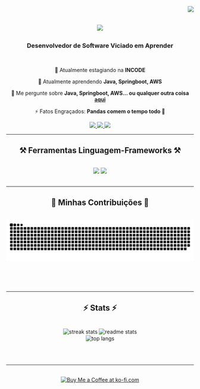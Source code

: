 <img align="right" src="https://visitor-badge.laobi.icu/badge?page_id=eykemesquita.eykemesquita" />

<h1 align="center">
    <img src="https://readme-typing-svg.herokuapp.com/?font=Righteous&size=35&center=true&vCenter=true&width=500&height=70&duration=4000&lines=Faaala+Dev!+👋;+Me+chamo+Eyke+Mesquita!;" />
</h1>

<h3 align="center">Desenvolvedor de Software Viciado em Aprender</h3>

<br/>

<div align="center">
 
 🔭 Atualmente estagiando na **INCODE**
 
 🌱 Atualmente aprendendo **Java, Springboot, AWS**

💬 Me pergunte sobre **Java, Springboot, AWS... ou qualquer outra coisa [aqui](https://github.com/eykemesquita/eykemesquita/issues)**

⚡ Fatos Engraçados: **Pandas comem o tempo todo :panda_face:**

 </div>
 
<div align="center"> 
  <a href="mailto:eyke1313@gmail.com">
    <img src="https://img.shields.io/badge/Gmail-333333?style=for-the-badge&logo=gmail&logoColor=red" />
  </a>
  <a href="https://www.linkedin.com/in/eykemesquita/" target="_blank">
    <img src="https://img.shields.io/badge/LinkedIn-0077B5?style=for-the-badge&logo=linkedin&logoColor=white"/>
  </a>
  <a href="SITE DO PORTIFÓLIO">
     <img src="https://img.shields.io/badge/Portfolio-FF5722?style=for-the-badge&logo=todoist&logoColor=white"/>
  </a>
</div>

 <hr/>
 
<h2 align="center">⚒️ Ferramentas Linguagem-Frameworks ⚒️</h2>
<br/>
<div align="center">
    <img src="https://skillicons.dev/icons?i=java,spring,py,cs,dotnet,html,css,angular,bootstrap,react" />
    <img src="https://skillicons.dev/icons?i=unreal,vscode,idea,git,github,mongodb,mysql,firebase,postgres,aws,docker" /><br>
</div>

<br/>
<hr/>

<div align="center">
  <h2>🐍 Minhas Contribuições 🐍</h2>
  <br>
  <img alt="snake eating my contributions" src="https://raw.githubusercontent.com/eykemesquita/eykemesquita/output/github-contribution-grid-snake.svg" />
  
  <br/><br/><br/>
</div>

<hr/>

<h2 align="center">⚡ Stats ⚡</h2>
<br>
<div align=center>
  <img width=390 src="https://github-readme-streak-stats-salesp07.vercel.app/?user=salesp07&count_private=true&theme=react&border_radius=10" alt="streak stats"/>
  <img width=390 src="https://github-readme-stats-salesp07.vercel.app/api?username=salesp07&count_private=true&show_icons=true&theme=react&rank_icon=github&border_radius=10" alt="readme stats" />
  <br/>
  <img width=325 align="center" src="https://github-readme-stats-salesp07.vercel.app/api/top-langs/?username=salesp07&hide=HTML&langs_count=8&layout=compact&theme=react&border_radius=10&size_weight=0.5&count_weight=0.5&exclude_repo=github-readme-stats" alt="top langs" />
</div>

<br/><br/>

<hr/>

<br/>

<div align="center">
<a href='https://ko-fi.com/V7V4RAK9C' target='_blank'><img height='64' style='border:0px;height:64px;' src='https://storage.ko-fi.com/cdn/kofi1.png?v=3' border='0' alt='Buy Me a Coffee at ko-fi.com' /></a>
</div>

<br/>
